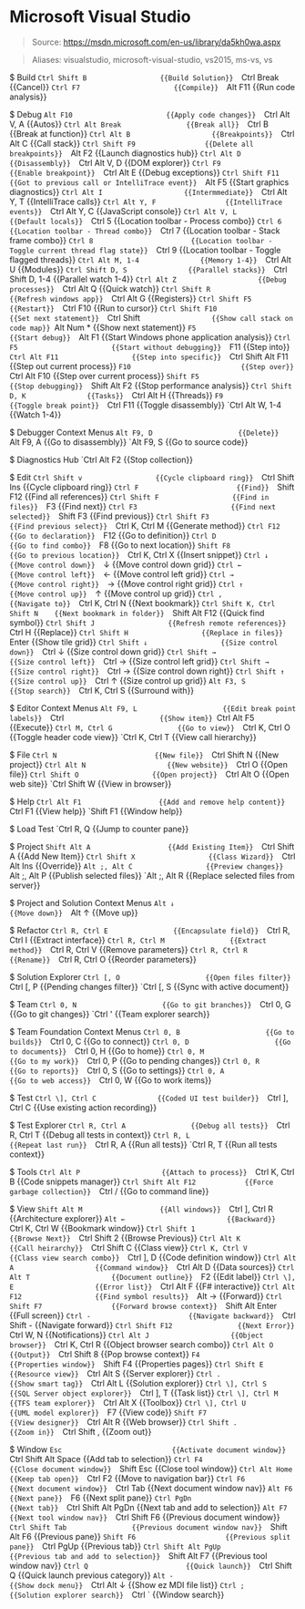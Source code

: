 # Microsoft Visual Studio

> Source: https://msdn.microsoft.com/en-us/library/da5kh0wa.aspx

> Aliases: visualstudio, microsoft-visual-studio, vs2015, ms-vs, vs

$ Build
    `Ctrl Shift B                  {{Build Solution}} 
    `Ctrl Break                    {{Cancel}} 
    `Ctrl F7                       {{Compile}} 
    `Alt F11                       {{Run code analysis}} 

$ Debug
    `Alt F10                       {{Apply code changes}} 
    `Ctrl Alt V, A                 {{Autos}} 
    `Ctrl Alt Break                {{Break all}} 
    `Ctrl B                        {{Break at function}} 
    `Ctrl Alt B                    {{Breakpoints}} 
    `Ctrl Alt C                    {{Call stack}} 
    `Ctrl Shift F9                 {{Delete all breakpoints}} 
    `Alt F2                        {{Launch diagnostics hub}} 
    `Ctrl Alt D                    {{Disassembly}} 
    `Ctrl Alt V, D                 {{DOM explorer}} 
    `Ctrl F9                       {{Enable breakpoint}} 
    `Ctrl Alt E                    {{Debug exceptions}} 
    `Ctrl Shift F11                {{Got to previous call or IntelliTrace event}} 
    `Alt F5                        {{Start graphics diagnostics}} 
    `Ctrl Alt I                    {{Intermmediate}} 
    `Ctrl Alt Y, T                 {{IntelliTrace calls}} 
    `Ctrl Alt Y, F                 {{IntelliTrace events}} 
    `Ctrl Alt Y, C                 {{JavaScript console}} 
    `Ctrl Alt V, L                 {{Default locals}} 
    `Ctrl 5                        {{Location toolbar - Process combo}} 
    `Ctrl 6                        {{Location toolbar - Thread combo}} 
    `Ctrl 7                        {{Location toolbar - Stack frame combo}} 
    `Ctrl 8                        {{Location toolbar - Toggle current thread flag state}} 
    `Ctrl 9                        {{Location toolbar - Toggle flagged threads}} 
    `Ctrl Alt M, 1-4               {{Memory 1-4}} 
    `Ctrl Alt U                    {{Modules}} 
    `Ctrl Shift D, S               {{Parallel stacks}} 
    `Ctrl Shift D, 1-4             {{Parallel watch 1-4}} 
    `Ctrl Alt Z                    {{Debug processes}} 
    `Ctrl Alt Q                    {{Quick watch}} 
    `Ctrl Shift R                  {{Refresh windows app}} 
    `Ctrl Alt G                    {{Registers}} 
    `Ctrl Shift F5                 {{Restart}} 
    `Ctrl F10                      {{Run to cursor}} 
    `Ctrl Shift F10                {{Set next statement}} 
    `Ctrl Shift `                  {{Show call stack on code map}} 
    `Alt Num *                     {{Show next statement}} 
    `F5                            {{Start debug}} 
    `Alt F1                        {{Start Windows phone application analysis}} 
    `Ctrl F5                       {{Start without debugging}} 
    `F11                           {{Step into}} 
    `Ctrl Alt F11                  {{Step into specific}} 
    `Ctrl Shift Alt F11            {{Step out current process}} 
    `F10                           {{Step over}} 
    `Ctrl Alt F10                  {{Step over current process}} 
    `Shift F5                      {{Stop debugging}} 
    `Shift Alt F2                  {{Stop performance analysis}} 
    `Ctrl Shift D, K               {{Tasks}} 
    `Ctrl Alt H                    {{Threads}} 
    `F9                            {{Toggle break point}} 
    `Ctrl F11                      {{Toggle disassembly}} 
    `Ctrl Alt W, 1-4               {{Watch 1-4}} 

$ Debugger Context Menus
    `Alt F9, D                     {{Delete}} 
    `Alt F9, A                     {{Go to disassembly}} 
    `Alt F9, S                     {{Go to source code}} 

$ Diagnostics Hub
    `Ctrl Alt F2                   {{Stop collection}} 

$ Edit
    `Ctrl Shift v                  {{Cycle clipboard ring}} 
    `Ctrl Shift Ins                {{Cycle clipboard ring}} 
    `Ctrl F                        {{Find}} 
    `Shift F12                     {{Find all references}} 
    `Ctrl Shift F                  {{Find in files}} 
    `F3                            {{Find next}} 
    `Ctrl F3                       {{Find next selected}} 
    `Shift F3                      {{Find previous}} 
    `Ctrl Shift F3                 {{Find previous select}} 
    `Ctrl K, Ctrl M                {{Generate method}} 
    `Ctrl F12                      {{Go to declaration}} 
    `F12                           {{Go to definition}} 
    `Ctrl D                        {{Go to find combo}} 
    `F8                            {{Go to next location}} 
    `Shift F8                      {{Go to previous location}} 
    `Ctrl K, Ctrl X                {{Insert snippet}} 
    `Ctrl ↓                        {{Move control down}} 
    `↓                             {{Move control down grid}} 
    `Ctrl ←                        {{Move control left}} 
    `←                             {{Move control left grid}} 
    `Ctrl →                        {{Move control right}} 
    `→                             {{Move control right grid}} 
    `Ctrl ↑                        {{Move control up}} 
    `↑                             {{Move control up grid}} 
    `Ctrl ,                        {{Navigate to}} 
    `Ctrl K, Ctrl N                {{Next bookmark}} 
    `Ctrl Shift K, Ctrl Shift N    {{Next bookmark in folder}} 
    `Shift Alt F12                 {{Quick find symbol}} 
    `Ctrl Shift J                  {{Refresh remote references}} 
    `Ctrl H                        {{Replace}} 
    `Ctrl Shift H                  {{Replace in files}} 
    `Enter                         {{Show tile grid}} 
    `Ctrl Shift ↓                  {{Size control down}} 
    `Ctrl ↓                        {{Size control down grid}} 
    `Ctrl Shift →                  {{Size control left}} 
    `Ctrl →                        {{Size control left grid}} 
    `Ctrl Shift →                  {{Size control right}} 
    `Ctrl →                        {{Size control down right}} 
    `Ctrl Shift ↑                  {{Size control up}} 
    `Ctrl ↑                        {{Size control up grid}} 
    `Alt F3, S                     {{Stop search}} 
    `Ctrl K, Ctrl S                {{Surround with}} 

$ Editor Context Menus
    `Alt F9, L                     {{Edit break point labels}} 
    `Ctrl `                        {{Show item}} 
    `Ctrl Alt F5                   {{Execute}} 
    `Ctrl M, Ctrl G                {{Go to view}} 
    `Ctrl K, Ctrl O                {{Toggle header code view}} 
    `Ctrl K, Ctrl T                {{View call hierarchy}} 

$ File
    `Ctrl N                        {{New file}} 
    `Ctrl Shift N                  {{New project}} 
    `Ctrl Alt N                    {{New website}} 
    `Ctrl O                        {{Open file}} 
    `Ctrl Shift O                  {{Open project}} 
    `Ctrl Alt O                    {{Open web site}} 
    `Ctrl Shift W                  {{View in browser}} 

$ Help
    `Ctrl Alt F1                   {{Add and remove help content}} 
    `Ctrl F1                       {{View help}} 
    `Shift F1                      {{Window help}} 

$ Load Test
    `Ctrl R, Q                     {{Jump to counter pane}} 

$ Project
    `Shift Alt A                   {{Add Existing Item}} 
    `Ctrl Shift A                  {{Add New Item}} 
    `Ctrl Shift X                  {{Class Wizard}} 
    `Ctrl Alt Ins                  {{Override}} 
    `Alt ;, Alt C                  {{Preview changes}} 
    `Alt ;, Alt P                  {{Publish selected files}} 
    `Alt ;, Alt R                  {{Replace selected files from server}} 

$ Project and Solution Context Menus
    `Alt ↓                         {{Move down}} 
    `Alt ↑                         {{Move up}} 

$ Refactor
    `Ctrl R, Ctrl E                {{Encapsulate field}} 
    `Ctrl R, Ctrl I                {{Extract interface}} 
    `Ctrl R, Ctrl M                {{Extract method}} 
    `Ctrl R, Ctrl V                {{Remove parameters}} 
    `Ctrl R, Ctrl R                {{Rename}} 
    `Ctrl R, Ctrl O                {{Reorder parameters}} 

$ Solution Explorer
    `Ctrl [, O                     {{Open files filter}} 
    `Ctrl [, P                     {{Pending changes filter}} 
    `Ctrl [, S                     {{Sync with active document}} 

$ Team
    `Ctrl 0, N                     {{Go to git branches}} 
    `Ctrl 0, G                     {{Go to git changes}} 
    `Ctrl '                        {{Team explorer search}} 

$ Team Foundation Context Menus
    `Ctrl 0, B                     {{Go to builds}} 
    `Ctrl 0, C                     {{Go to connect}} 
    `Ctrl 0, D                     {{Go to documents}} 
    `Ctrl 0, H                     {{Go to home}} 
    `Ctrl 0, M                     {{Go to my work}} 
    `Ctrl 0, P                     {{Go to pending changes}} 
    `Ctrl 0, R                     {{Go to reports}} 
    `Ctrl 0, S                     {{Go to settings}} 
    `Ctrl 0, A                     {{Go to web access}} 
    `Ctrl 0, W                     {{Go to work items}} 

$ Test
    `Ctrl \], Ctrl C               {{Coded UI test builder}} 
    `Ctrl \], Ctrl C               {{Use existing action recording}} 

$ Test Explorer
    `Ctrl R, Ctrl A                {{Debug all tests}} 
    `Ctrl R, Ctrl T                {{Debug all tests in context}} 
    `Ctrl R, L                     {{Repeat last run}} 
    `Ctrl R, A                     {{Run all tests}} 
    `Ctrl R, T                     {{Run all tests context}} 

$ Tools
    `Ctrl Alt P                    {{Attach to process}} 
    `Ctrl K, Ctrl B                {{Code snippets manager}} 
    `Ctrl Shift Alt F12            {{Force garbage collection}} 
    `Ctrl /                        {{Go to command line}} 

$ View
    `Shift Alt M                   {{All windows}} 
    `Ctrl \], Ctrl R               {{Architecture explorer}} 
    `Alt ←                         {{Backward}} 
    `Ctrl K, Ctrl W                {{Bookmark window}} 
    `Ctrl Shift 1                  {{Browse Next}} 
    `Ctrl Shift 2                  {{Browse Previous}} 
    `Ctrl Alt K                    {{Call heirarchy}} 
    `Ctrl Shift C                  {{Class view}} 
    `Ctrl K, Ctrl V                {{Class view search combo}} 
    `Ctrl \], D                    {{Code definition window}} 
    `Ctrl Alt A                    {{Command window}} 
    `Ctrl Alt D                    {{Data sources}} 
    `Ctrl Alt T                    {{Document outline}} 
    `F2                            {{Edit label}} 
    `Ctrl \], E                    {{Error list}} 
    `Ctrl Alt F                    {{F# interactive}} 
    `Ctrl Alt F12                  {{Find symbol results}} 
    `Alt →                         {{Forward}} 
    `Ctrl Shift F7                 {{Forward browse context}} 
    `Shift Alt Enter               {{Full screen}} 
    `Ctrl -                        {{Navigate backward}} 
    `Ctrl Shift -                  {{Navigate forward}} 
    `Ctrl Shift F12                {{Next Error}} 
    `Ctrl W, N                     {{Notifications}} 
    `Ctrl Alt J                    {{Object browser}} 
    `Ctrl K, Ctrl R                {{Object browser search combo}} 
    `Ctrl Alt O                    {{Output}} 
    `Ctrl Shift 8                  {{Pop browse context}} 
    `F4                            {{Properties window}} 
    `Shift F4                      {{Properties pages}} 
    `Ctrl Shift E                  {{Resource view}} 
    `Ctrl Alt S                    {{Server explorer}} 
    `Ctrl .                        {{Show smart tag}} 
    `Ctrl Alt L                    {{Solution explorer}} 
    `Ctrl \], Ctrl S               {{SQL Server object explorer}} 
    `Ctrl \], T                    {{Task list}} 
    `Ctrl \], Ctrl M               {{TFS team explorer}} 
    `Ctrl Alt X                    {{Toolbox}} 
    `Ctrl \], Ctrl U               {{UML model explorer}} 
    `F7                            {{View code}} 
    `Shift F7                      {{View designer}} 
    `Ctrl Alt R                    {{Web browser}} 
    `Ctrl Shift .                  {{Zoom in}} 
    `Ctrl Shift ,                  {{Zoom out}} 

$ Window
    `Esc                           {{Activate document window}} 
    `Ctrl Shift Alt Space          {{Add tab to selection}} 
    `Ctrl F4                       {{Close document window}} 
    `Shift Esc                     {{Close tool window}} 
    `Ctrl Alt Home                 {{Keep tab open}} 
    `Ctrl F2                       {{Move to navigation bar}} 
    `Ctrl F6                       {{Next document window}} 
    `Ctrl Tab                      {{Next document window nav}} 
    `Alt F6                        {{Next pane}} 
    `F6                            {{Next split pane}} 
    `Ctrl PgDn                     {{Next tab}} 
    `Ctrl Shift Alt PgDn           {{Next tab and add to selection}} 
    `Alt F7                        {{Next tool window nav}} 
    `Ctrl Shift F6                 {{Previous document window}} 
    `Ctrl Shift Tab                {{Previous document window nav}} 
    `Shift Alt F6                  {{Previous pane}} 
    `Shift F6                      {{Previous split pane}} 
    `Ctrl PgUp                     {{Previous tab}} 
    `Ctrl Shift Alt PgUp           {{Previous tab and add to selection}} 
    `Shift Alt F7                  {{Previous tool window nav}} 
    `Ctrl Q                        {{Quick launch}} 
    `Ctrl Shift Q                  {{Quick launch previous category}} 
    `Alt -                         {{Show dock menu}} 
    `Ctrl Alt ↓                    {{Show ez MDI file list}} 
    `Ctrl ;                        {{Solution explorer search}} 
    `Ctrl `                        {{Window search}} 

